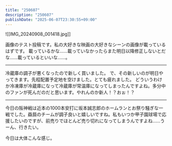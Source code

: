 ```yaml
---
title: "250607"
description: "250607"
publishDate: "2025-06-07T23:30:55+09:00"
---
```

![[IMG_20240908_001418.jpg]]

画像のテスト投稿です。私の大好きな映画の大好きなシーンの画像が載っているはずです。
載っているかな……載っていなかったらまた明日以降修正しないとだな……載っているといいな……。

---

冷蔵庫の調子が悪くなったので新しく買いました。
で、その新しいのが明日やってきます。先程配置予定地を空けました。とても疲れました。
どういうわけか冷凍庫が冷蔵庫になって冷蔵庫が常温庫になってしまったんですよね。多分中のファンが死んだのだと思います。やれんのか新人！？おぉ！？

---

今日の阪神戦は近本の1000本安打に坂本誠志郎のホームランとお祭り騒ぎな一戦でした。贔屓のチームが調子良いと嬉しいですね。私もいつか甲子園球場で応援したいのですが、前売りでほとんど売り切れになってしまうんですよね……うーん、行きたい。

今日は大体こんな感じ。